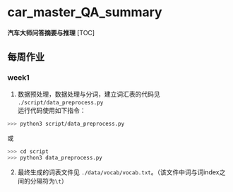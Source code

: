 # car_master_QA_summary
**汽车大师问答摘要与推理**
[TOC]
## 每周作业
### week1
1. 数据预处理，数据处理与分词，建立词汇表的代码见 `./script/data_preprocess.py`<br>
运行代码使用如下指令：
```bash
>>> python3 script/data_preprocess.py
```
或
```bash
>>> cd script
>>> python3 data_preprocess.py
```
2. 最终生成的词表文件见 `./data/vocab/vocab.txt`。（该文件中词与词index之间的分隔符为`\t`）

